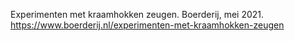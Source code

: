Experimenten met kraamhokken zeugen. Boerderij, mei 2021. https://www.boerderij.nl/experimenten-met-kraamhokken-zeugen
